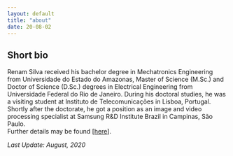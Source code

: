 ```yaml
---
layout: default
title: "about"
date: 20-08-02
---
```


## Short bio


Renam Silva received his bachelor degree in Mechatronics Engineering from Universidade do Estado do Amazonas, 
Master of Science (M.Sc.) and Doctor of Science (D.Sc.) degrees in Electrical Engineering from Universidade Federal do Rio de Janeiro. During his doctoral studies, he was a visiting student at Instituto de Telecomunicações in Lisboa, Portugal. Shortly after the doctorate, he got a position as an image and video processing specialist at Samsung R&D Institute Brazil in Campinas, São Paulo.  
Further details may be found [[here](./cv.pdf)].

*Last Update: August, 2020* 


